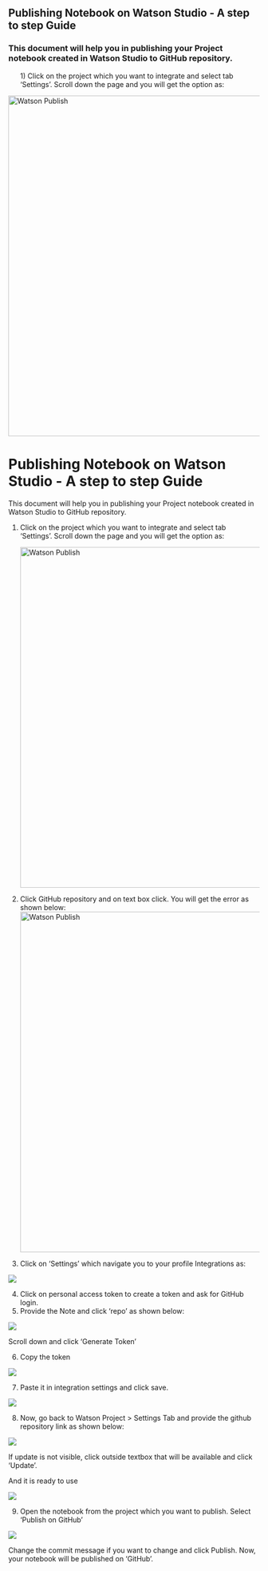 ## Publishing Notebook on Watson Studio - A step to step Guide

<h3>This document will help you in publishing your Project notebook created in Watson Studio to GitHub repository.</h3>

<ol>1) Click on the project which you want to integrate and select tab ‘Settings’. Scroll down the page and you will get the option as:</ol>

<img class="aligncenter" style="max-width: 100%;"
            title="Watson Publish" src="https://user-images.githubusercontent.com/25001852/84366824-ff2f1d80-abf0-11ea-9553-fce91b34637c.png" width="682"/>
 

            

# Publishing Notebook on Watson Studio - A step to step Guide

This document will help you in publishing your Project notebook created in Watson Studio to GitHub repository.

 1. Click on the project which you want to integrate and select tab
    ‘Settings’. Scroll down the page and you will get the option as:
    
    <img class="aligncenter" style="max-width: 100%;"
            title="Watson Publish" src="https://user-images.githubusercontent.com/25001852/84366824-ff2f1d80-abf0-11ea-9553-fce91b34637c.png" width="682"/>

2.	Click GitHub repository and on text box click. You will get the error as shown below:
<img class="aligncenter" style="max-width: 100%;"
            title="Watson Publish" src="https://user-images.githubusercontent.com/25001852/84371794-d199a280-abf7-11ea-8237-f6604486fe80.png" width="682"/>

3.	Click on ‘Settings’ which navigate you to your profile Integrations as:
<image src="https://user-images.githubusercontent.com/25001852/84371824-e0805500-abf7-11ea-880a-b3b4f2a1c7d4.png"> 

4.	Click on personal access token to create a token and ask for GitHub login.
5.	Provide the Note and click ‘repo’ as shown below:</ol>
<image src="https://user-images.githubusercontent.com/25001852/84371860-ed9d4400-abf7-11ea-8fc1-34aa4f764b63.png">

<p>Scroll down and click ‘Generate Token’<p>

6.	Copy the token
<image src="https://user-images.githubusercontent.com/25001852/84371908-fc83f680-abf7-11ea-9f13-e7f74b959243.png">

7.	Paste it in integration settings and click save.
<image src="https://user-images.githubusercontent.com/25001852/84372006-21786980-abf8-11ea-9b1e-dba0c0e0fa95.png">
 
8.	Now, go back to Watson Project > Settings Tab and provide the github repository link as shown below:
<image src="https://user-images.githubusercontent.com/25001852/84372073-394fed80-abf8-11ea-90c2-ad0f7ed29210.png">

<p>If update is not visible, click outside textbox that will be available and click ‘Update’.</p>
<p>And it is ready to use</p>
<image src="https://user-images.githubusercontent.com/25001852/84372144-4f5dae00-abf8-11ea-808c-b610023595c3.png">

9.	Open the notebook from the project which you want to publish. Select ‘Publish on GitHub’
<image src="https://user-images.githubusercontent.com/25001852/84372189-5f758d80-abf8-11ea-9e27-fb3624ccb7d2.png">
 
<p>Change the commit message if you want to change and click Publish. Now, your notebook will be published on ‘GitHub’.</p>



